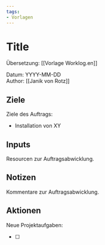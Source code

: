 ```yaml
---
tags:
- Vorlagen
---
```

# Title
Übersetzung: [[Vorlage Worklog.en]]

Datum: YYYY-MM-DD\
Author: [[Janik von Rotz]]

## Ziele
Ziele des Auftrags:

* Installation von XY

## Inputs
Resourcen zur Auftragsabwicklung.

## Notizen
Kommentare zur Auftragsabwicklung.

## Aktionen
Neue Projektaufgaben:

- [ ]